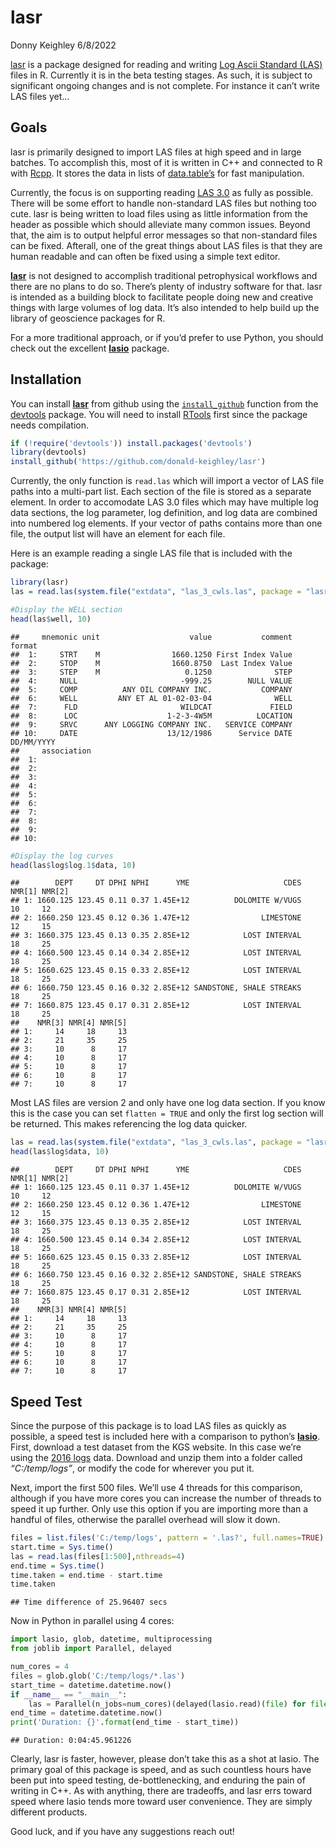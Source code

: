 lasr
================
Donny Keighley
6/8/2022

[lasr](https://github.com/donald-keighley/lasr) is a package designed
for reading and writing [Log Ascii Standard
(LAS)](https://www.cwls.org/products/) files in R. Currently it is in
the beta testing stages. As such, it is subject to significant ongoing
changes and is not complete. For instance it can’t write LAS files yet…

## Goals

lasr is primarily designed to import LAS files at high speed and in
large batches. To accomplish this, most of it is written in C++ and
connected to R with [Rcpp](http://www.rcpp.org/). It stores the data in
lists of [data.table’s](https://rdatatable.gitlab.io/data.table/) for
fast manipulation.

Currently, the focus is on supporting reading [LAS
3.0](https://www.cwls.org/wp-content/uploads/2014/09/LAS_3_File_Structure.pdf)
as fully as possible. There will be some effort to handle non-standard
LAS files but nothing too cute. lasr is being written to load files
using as little information from the header as possible which should
alleviate many common issues. Beyond that, the aim is to output helpful
error messages so that non-standard files can be fixed. Afterall, one of
the great things about LAS files is that they are human readable and can
often be fixed using a simple text editor.

[**lasr**](https://github.com/donald-keighley/lasr) is not designed to
accomplish traditional petrophysical workflows and there are no plans to
do so. There’s plenty of industry software for that. lasr is intended as
a building block to facilitate people doing new and creative things with
large volumes of log data. It’s also intended to help build up the
library of geoscience packages for R.

For a more traditional approach, or if you’d prefer to use Python, you
should check out the excellent
[**lasio**](https://lasio.readthedocs.io/en/latest/index.html) package.

## Installation

You can install [**lasr**](https://github.com/donald-keighley/lasr) from
github using the
[`install_github`](https://www.rdocumentation.org/packages/devtools/versions/1.13.6/topics/install_github)
function from the [devtools](https://devtools.r-lib.org/) package. You
will need to install
[RTools](https://cran.r-project.org/bin/windows/Rtools/) first since the
package needs compilation.

``` r
if (!require('devtools')) install.packages('devtools')
library(devtools)
install_github('https://github.com/donald-keighley/lasr')
```

Currently, the only function is `read.las` which will import a vector of
LAS file paths into a multi-part list. Each section of the file is
stored as a separate element. In order to accomodate LAS 3.0 files which
may have multiple log data sections, the log parameter, log definition,
and log data are combined into numbered log elements. If your vector of
paths contains more than one file, the output list will have an element
for each file.

Here is an example reading a single LAS file that is included with the
package:

``` r
library(lasr)
las = read.las(system.file("extdata", "las_3_cwls.las", package = "lasr"))

#Display the WELL section
head(las$well, 10)
```

    ##     mnemonic unit                    value           comment     format
    ##  1:     STRT    M                1660.1250 First Index Value           
    ##  2:     STOP    M                1660.8750  Last Index Value           
    ##  3:     STEP    M                   0.1250              STEP           
    ##  4:     NULL                       -999.25        NULL VALUE           
    ##  5:     COMP          ANY OIL COMPANY INC.           COMPANY           
    ##  6:     WELL         ANY ET AL 01-02-03-04              WELL           
    ##  7:      FLD                       WILDCAT             FIELD           
    ##  8:      LOC                    1-2-3-4W5M          LOCATION           
    ##  9:     SRVC      ANY LOGGING COMPANY INC.   SERVICE COMPANY           
    ## 10:     DATE                    13/12/1986      Service DATE DD/MM/YYYY
    ##     association
    ##  1:            
    ##  2:            
    ##  3:            
    ##  4:            
    ##  5:            
    ##  6:            
    ##  7:            
    ##  8:            
    ##  9:            
    ## 10:

``` r
#Display the log curves
head(las$log$log.1$data, 10)
```

    ##        DEPT     DT DPHI NPHI      YME                     CDES NMR[1] NMR[2]
    ## 1: 1660.125 123.45 0.11 0.37 1.45E+12          DOLOMITE W/VUGS     10     12
    ## 2: 1660.250 123.45 0.12 0.36 1.47E+12                LIMESTONE     12     15
    ## 3: 1660.375 123.45 0.13 0.35 2.85E+12            LOST INTERVAL     18     25
    ## 4: 1660.500 123.45 0.14 0.34 2.85E+12            LOST INTERVAL     18     25
    ## 5: 1660.625 123.45 0.15 0.33 2.85E+12            LOST INTERVAL     18     25
    ## 6: 1660.750 123.45 0.16 0.32 2.85E+12 SANDSTONE, SHALE STREAKS     18     25
    ## 7: 1660.875 123.45 0.17 0.31 2.85E+12            LOST INTERVAL     18     25
    ##    NMR[3] NMR[4] NMR[5]
    ## 1:     14     18     13
    ## 2:     21     35     25
    ## 3:     10      8     17
    ## 4:     10      8     17
    ## 5:     10      8     17
    ## 6:     10      8     17
    ## 7:     10      8     17

Most LAS files are version 2 and only have one log data section. If you
know this is the case you can set `flatten = TRUE` and only the first
log section will be returned. This makes referencing the log data
quicker.

``` r
las = read.las(system.file("extdata", "las_3_cwls.las", package = "lasr"), flatten=TRUE)
head(las$log$data, 10)
```

    ##        DEPT     DT DPHI NPHI      YME                     CDES NMR[1] NMR[2]
    ## 1: 1660.125 123.45 0.11 0.37 1.45E+12          DOLOMITE W/VUGS     10     12
    ## 2: 1660.250 123.45 0.12 0.36 1.47E+12                LIMESTONE     12     15
    ## 3: 1660.375 123.45 0.13 0.35 2.85E+12            LOST INTERVAL     18     25
    ## 4: 1660.500 123.45 0.14 0.34 2.85E+12            LOST INTERVAL     18     25
    ## 5: 1660.625 123.45 0.15 0.33 2.85E+12            LOST INTERVAL     18     25
    ## 6: 1660.750 123.45 0.16 0.32 2.85E+12 SANDSTONE, SHALE STREAKS     18     25
    ## 7: 1660.875 123.45 0.17 0.31 2.85E+12            LOST INTERVAL     18     25
    ##    NMR[3] NMR[4] NMR[5]
    ## 1:     14     18     13
    ## 2:     21     35     25
    ## 3:     10      8     17
    ## 4:     10      8     17
    ## 5:     10      8     17
    ## 6:     10      8     17
    ## 7:     10      8     17

## Speed Test

Since the purpose of this package is to load LAS files as quickly as
possible, a speed test is included here with a comparison to python’s
[**lasio**](https://lasio.readthedocs.io/en/latest/index.html). First,
download a test dataset from the KGS website. In this case we’re using
the [2016 logs](http://www.kgs.ku.edu/PRS/Scans/Log_Summary/2016.zip)
data. Download and unzip them into a folder called *“C:/temp/logs”*, or
modify the code for wherever you put it.

Next, import the first 500 files. We’ll use 4 threads for this
comparison, although if you have more cores you can increase the number
of threads to speed it up further. Only use this option if you are
importing more than a handful of files, otherwise the parallel overhead
will slow it down.

``` r
files = list.files('C:/temp/logs', pattern = '.las?', full.names=TRUE)
start.time = Sys.time()
las = read.las(files[1:500],nthreads=4)
end.time = Sys.time()
time.taken = end.time - start.time
time.taken
```

    ## Time difference of 25.96407 secs

Now in Python in parallel using 4 cores:

``` python
import lasio, glob, datetime, multiprocessing
from joblib import Parallel, delayed

num_cores = 4
files = glob.glob('C:/temp/logs/*.las')
start_time = datetime.datetime.now()
if __name__ == "__main__":
    las = Parallel(n_jobs=num_cores)(delayed(lasio.read)(file) for file in files[0:499])
end_time = datetime.datetime.now()
print('Duration: {}'.format(end_time - start_time))
```

    ## Duration: 0:04:45.961226

Clearly, lasr is faster, however, please don’t take this as a shot at
lasio. The primary goal of this package is speed, and as such countless
hours have been put into speed testing, de-bottlenecking, and enduring
the pain of writing in C++. As with anything, there are tradeoffs, and
lasr errs toward speed where lasio tends more toward user convenience.
They are simply different products.

Good luck, and if you have any suggestions reach out!
